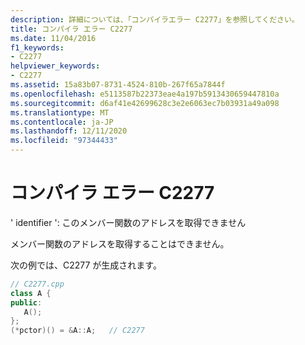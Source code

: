 ```yaml
---
description: 詳細については、「コンパイラエラー C2277」を参照してください。
title: コンパイラ エラー C2277
ms.date: 11/04/2016
f1_keywords:
- C2277
helpviewer_keywords:
- C2277
ms.assetid: 15a83b07-8731-4524-810b-267f65a7844f
ms.openlocfilehash: e5113587b22373eae4a197b5913430659447810a
ms.sourcegitcommit: d6af41e42699628c3e2e6063ec7b03931a49a098
ms.translationtype: MT
ms.contentlocale: ja-JP
ms.lasthandoff: 12/11/2020
ms.locfileid: "97344433"
---
```

# <a name="compiler-error-c2277"></a>コンパイラ エラー C2277

' identifier ': このメンバー関数のアドレスを取得できません

メンバー関数のアドレスを取得することはできません。

次の例では、C2277 が生成されます。

```cpp
// C2277.cpp
class A {
public:
   A();
};
(*pctor)() = &A::A;   // C2277
```
